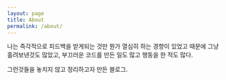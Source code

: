 ```yaml
---
layout: page
title: About
permalink: /about/
---
```


나는 즉각적으로 피드백을 받게되는 것만 뭔가 열심히 하는 경향이 있었고 
때문에 그냥 흘려보낸것도 많았고, 부끄러운 코드를 만든 일도 많고 행동을 한 적도 많다.

그런것들을 놓치지 않고 정리하고자 만든 블로그.